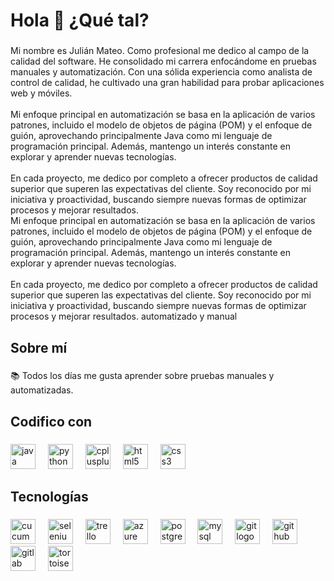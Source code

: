 <h1 align="left">Hola 👋 ¿Qué tal?</h1>

###

<p align="left">Mi nombre es Julián Mateo. Como profesional me dedico al campo de la calidad del software. He consolidado mi carrera enfocándome en pruebas manuales y automatización. Con una sólida experiencia como analista de control de calidad, he cultivado una gran habilidad para probar aplicaciones web y móviles.<br><br>Mi enfoque principal en automatización se basa en la aplicación de varios patrones, incluido el modelo de objetos de página (POM) y el enfoque de guión, aprovechando principalmente Java como mi lenguaje de programación principal. Además, mantengo un interés constante en explorar y aprender nuevas tecnologías.<br><br>En cada proyecto, me dedico por completo a ofrecer productos de calidad superior que superen las expectativas del cliente. Soy reconocido por mi iniciativa y proactividad, buscando siempre nuevas formas de optimizar procesos y mejorar resultados.<br>Mi enfoque principal en automatización se basa en la aplicación de varios patrones, incluido el modelo de objetos de página (POM) y el enfoque de guión, aprovechando principalmente Java como mi lenguaje de programación principal. Además, mantengo un interés constante en explorar y aprender nuevas tecnologías.<br><br>En cada proyecto, me dedico por completo a ofrecer productos de calidad superior que superen las expectativas del cliente. Soy reconocido por mi iniciativa y proactividad, buscando siempre nuevas formas de optimizar procesos y mejorar resultados. automatizado y manual</p>

###

<h2 align="left">Sobre mí</h2>

###

<p align="left">📚 Todos los días me gusta aprender sobre pruebas manuales y automatizadas.</p>

###

<h2 align="left">Codifico con</h2>

###

<div align="left">
  <img src="https://cdn.jsdelivr.net/gh/devicons/devicon/icons/java/java-original.svg" height="40" alt="java logo"  />
  <img width="12" />
  <img src="https://cdn.jsdelivr.net/gh/devicons/devicon/icons/python/python-original.svg" height="40" alt="python logo"  />
  <img width="12" />
  <img src="https://cdn.jsdelivr.net/gh/devicons/devicon/icons/cplusplus/cplusplus-original.svg" height="40" alt="cplusplus logo"  />
  <img width="12" />
  <img src="https://cdn.jsdelivr.net/gh/devicons/devicon/icons/html5/html5-original.svg" height="40" alt="html5 logo"  />
  <img width="12" />
  <img src="https://cdn.jsdelivr.net/gh/devicons/devicon/icons/css3/css3-original.svg" height="40" alt="css3 logo"  />
</div>

###

<h2 align="left">Tecnologías</h2>

###

<div align="left">
  <img src="https://cdn.jsdelivr.net/gh/devicons/devicon/icons/cucumber/cucumber-plain.svg" height="40" alt="cucumber logo"  />
  <img width="12" />
  <img src="https://cdn.jsdelivr.net/gh/devicons/devicon/icons/selenium/selenium-original.svg" height="40" alt="selenium logo"  />
  <img width="12" />
  <img src="https://cdn.jsdelivr.net/gh/devicons/devicon/icons/trello/trello-plain.svg" height="40" alt="trello logo"  />
  <img width="12" />
  <img src="https://cdn.jsdelivr.net/gh/devicons/devicon/icons/azure/azure-original.svg" height="40" alt="azure logo"  />
  <img width="12" />
  <img src="https://cdn.jsdelivr.net/gh/devicons/devicon/icons/postgresql/postgresql-original.svg" height="40" alt="postgresql logo"  />
  <img width="12" />
  <img src="https://cdn.jsdelivr.net/gh/devicons/devicon/icons/mysql/mysql-original.svg" height="40" alt="mysql logo"  />
  <img width="12" />
  <img src="https://cdn.jsdelivr.net/gh/devicons/devicon/icons/git/git-original.svg" height="40" alt="git logo"  />
  <img width="12" />
  <img src="https://cdn.jsdelivr.net/gh/devicons/devicon/icons/github/github-original.svg" height="40" alt="github logo"  />
  <img width="12" />
  <img src="https://cdn.jsdelivr.net/gh/devicons/devicon/icons/gitlab/gitlab-original.svg" height="40" alt="gitlab logo"  />
  <img width="12" />
  <img src="https://cdn.jsdelivr.net/gh/devicons/devicon/icons/tortoisegit/tortoisegit-original.svg" height="40" alt="tortoisegit logo"  />
</div>

###
